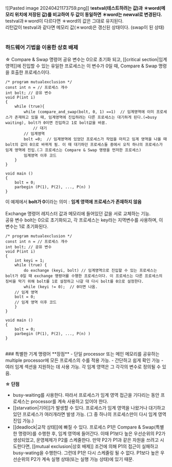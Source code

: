 
![[Pasted image 20240421173759.png]]
t**estval(테스트하려는 값)과 ＊word(메모리 위치에 저장된 값)를 비교하여 두 값이 동일하면 ＊word는 newval로 변경된다.** testval과＊word이 다르다면 ＊word의 값은 그대로 유지된다.    
리턴값이 testval과 같다면 메모리 값(＊word)은 갱신된 상태이다. (swap이 된 상태)  
<br>

### 하드웨어 기법을 이용한 상호 배제
☆ Compare & Swap 명령어
공유 변수는 0으로 초기화 되고, [[critical section|임계 영역]]에 진입할 수 있는 유일한 프로세스는 이 변수가 0일 때, Compare & Swap 명령을 호출한 프로세스이다.   
```
/* program mutualexclusion */
const int n = // 프로세스 개수
int bolt; // 공유 변수
void P(int i)
{
	while (true){
		while (compare_and_swap(bolt, 0, 1) ==1)  // 임계영역에 이미 프로세스가 존재하고 있을 때, 임계영역에 진입하려는 다른 프로세스는 대기하게 된다.(=busy waiting), bolt가 0이면 진입하고 1로 bolt값을 바꿈.
			// 대기
		// 임계영역
		bolt =0;  // 임계영역에 있었던 프로세스가 작업을 마치고 임계 영역을 나올 때 bolt의 값이 0으로 바뀌게 됨. 이 때 대기하던 프로세스들 중에서 오직 하나의 프로세스가 임계 영역에 진입.(그 프로세스는 Compare & Swap 명령을 먼저한 프로세스)
		임계영역 이후 코드
	}
}

void main ()
{
	bolt = 0;
	parbegin (P(1), P(2), ..., P(n) )
}
```
이 예제에서 **bolt가 0**이라는 의미 : **임계 영역에 프로세스가 존재하지 않음**   
<br>
Exchange 명령어
레지스터 값과 메모리에 들어있던 값을 서로 교체하는 기능.   
공유 변수 bolt는 0으로 초기화되고, 각 프로세스는 key라는 지역변수를 사용하며, 이 변수는 1로 초기화된다. 
```
/* program mutualexclusion */
const int n = // 프로세스 개수
int bolt; // 공유 변수
void P(int i) 
{
	int keyi = 1;
	while (true) {
		do exchange (keyi, bolt) // 임계영역으로 진입할 수 있는 프로세스는 bolt가 0일 때 exchange 명령어를 수행한 프로세스이다. 이 프로세스는 다른 프로세스의 징비을 막기 위해 bolt를 1로 설정하고 나갈 대 다시 bolt를 0으로 설정한다. 
		while (keyi != 0);  // 0이면 나옴.
	// 임계 영역
	bolt = 0;
	// 임계 영역 이후 코드
	}
}

void main ()
{
	bolt = 0;
	parbegin (P(1), P(2), ..., P(n) )
}
```
<br>
### 특별한 기계 명령어
**장점**
- 단일 processor 또는 메인 메모리를 공유하는 multiple processor에 모든 프로세스의 수를 적용 가능.
- 간단하고 쉽게 확인 가능
- 여러 임계 섹션을 지원하는 데 사용 가능. 각 임계 영역은 그 각각의 변수로 정의될 수 있음.   

**☆ 단점**
- busy-waiting를 사용한다. 따라서 프로세스가 임계 영역 접근을 기다리는 동안 프로세스는 processor를 계속 사용하고 있어야 한다.
- [[starvation|기아]]가 발생할 수 있다. 프로세스가 임계 영역을 나왔거나 대기하고 있던 프로세스가 여러개라면 발생 가능. (그 중 하나의 프로세스만이 다시 임계 영역 진입 가능.)
- [[deadlock|교착 상태]]에 빠질 수 있다. 
	프로세스 P1은 Compare & Swap(특별한 명령어)를 수행한 후, 임계 영역에 들어간다. 이때 P1보다 높은 우선순위의 P2가  생성되었고, 운영체제가 P2를 스케줄한다. 만약 P2가 P1과 같은 자원을 쓰려고 시도한다면, [[mutual exclusion|상호 배제]] 조건에 의해 P1의 접근이 실패하고 busy-wating을 수행한다. 그런데 P1은 다시 스케줄링 될 수 없다. P1보다 높은 우선순위의 P2가 계속 실행 상태(또는 실행 가능 상태)에 있기 때문.